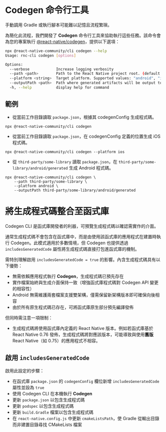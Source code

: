 # Codegen 命令行工具

手動調用 Gradle 或執行腳本可能難以記憶且流程繁瑣。

為簡化此流程，我們開發了 **Codegen** 命令行工具來協助執行這些任務。該命令會為您的專案執行 [@react-native/codegen](https://www.npmjs.com/package/@react-native/codegen)，提供以下選項：

```sh
npx @react-native-community/cli codegen --help
Usage: rnc-cli codegen [options]

Options:
  --verbose            Increase logging verbosity
  --path <path>        Path to the React Native project root. (default: "/Users/MyUsername/projects/my-app")
  --platform <string>  Target platform. Supported values: "android", "ios", "all". (default: "all")
  --outputPath <path>  Path where generated artifacts will be output to.
  -h, --help           display help for command
```

## 範例

- 從當前工作目錄讀取 `package.json`，根據其 codegenConfig 生成程式碼。

```shell
npx @react-native-community/cli codegen
```

- 從當前工作目錄讀取 `package.json`，在 codegenConfig 定義的位置生成 iOS 程式碼。

```shell
npx @react-native-community/cli codegen --platform ios
```

- 從 `third-party/some-library` 讀取 `package.json`，在 `third-party/some-library/android/generated` 生成 Android 程式碼。

```shell
npx @react-native-community/cli codegen \
    --path third-party/some-library \
    --platform android \
    --outputPath third-party/some-library/android/generated
```

# 將生成程式碼整合至函式庫

Codegen CLI 是函式庫開發者的利器，可預覽生成程式碼以確認需實作的介面。

通常生成程式碼不會包含在函式庫中，而是由使用該函式庫的應用程式在建置時執行 Codegen。此模式適用於多數情境，但 Codegen 也提供透過 `includesGeneratedCode` 屬性將生成程式碼直接打包進函式庫的機制。

需特別理解啟用 `includesGeneratedCode = true` 的影響。內含生成程式碼具有以下優勢：

- 無需依賴應用程式執行 **Codegen**，生成程式碼已預先存在
- 實作檔案始終與生成介面保持一致（增強函式庫程式碼對 Codegen API 變更的相容性）
- Android 無需維護兩套檔案支援雙架構，僅需保留新架構版本即可確保向後相容
- 由於所有原生程式碼已存在，可將函式庫原生部分預先編譯發佈

但同時需注意一項限制：

- 生成程式碼將使用函式庫內定義的 React Native 版本。例如若函式庫基於 React Native 0.76 發佈，生成程式碼將對應該版本，可能導致與使用**舊版** React Native（如 0.75）的應用程式不相容。

## 啟用 `includesGeneratedCode`

啟用此設定的步驟：

- 在函式庫 `package.json` 的 `codegenConfig` 欄位新增 `includesGeneratedCode` 屬性並設為 `true`
- 使用 Codegen CLI 在本機執行 **Codegen**
- 更新 `package.json` 以包含生成程式碼
- 更新 `podspec` 以包含生成程式碼
- 更新 `build.Gradle` 檔案以包含生成程式碼
- 在 `react-native.config.js` 中更新 `cmakeListsPath`，使 Gradle 從輸出目錄而非建置目錄尋找 CMakeLists 檔案
